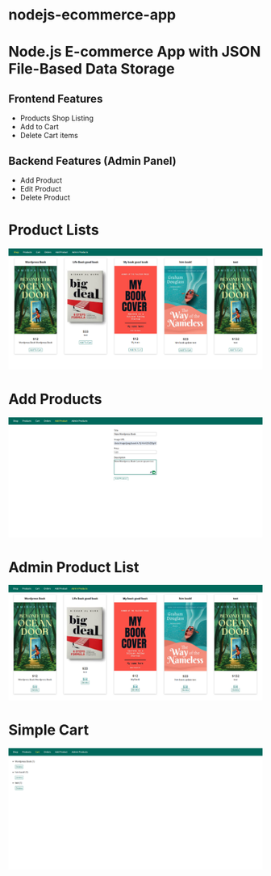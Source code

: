 # nodejs-ecommerce-app
<h1>Node.js E-commerce App with JSON File-Based Data Storage</h1>

<h2>Frontend Features</h2>
<ul>
  <li>Products Shop Listing</li>
  <li>Add to Cart</li>
  <li>Delete Cart items</li>
</ul>

<h2>Backend Features (Admin Panel)</h2>
<ul>
  <li>Add Product</li>
  <li>Edit Product</li>
  <li>Delete Product</li>
</ul>







<h1>Product Lists</h1>


![Project Screenshot](screenshots/product-list.png)


<h1>Add Products</h1>



![Project Screenshot](screenshots/add-products.png)



<h1>Admin Product List</h1>




![Project Screenshot](screenshots/admin-product-lists.png)


<h1>Simple Cart</h1>



![Project Screenshot](screenshots/simple-cart.png)
